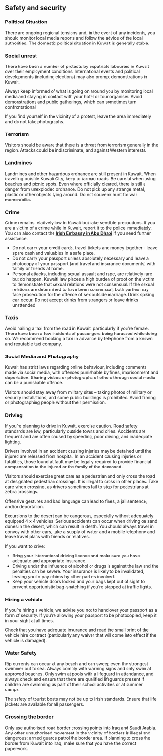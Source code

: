 ## Safety and security

### **Political Situation**

There are ongoing regional tensions and, in the event of any incidents, you should monitor local media reports and follow the advice of the local authorities. The domestic political situation in Kuwait is generally stable.

### **Social unrest**

There have been a number of protests by expatriate labourers in Kuwait over their employment conditions. International events and political developments (including elections) may also prompt demonstrations in Kuwait.

Always keep informed of what is going on around you by monitoring local media and staying in contact with your hotel or tour organiser. Avoid demonstrations and public gatherings, which can sometimes turn confrontational.

If you find yourself in the vicinity of a protest, leave the area immediately and do not take photographs.

### **Terrorism**

Visitors should be aware that there is a threat from terrorism generally in the region. Attacks could be indiscriminate, and against Western interests.

### **Landmines**

Landmines and other hazardous ordnance are still present in Kuwait. When travelling outside Kuwait City, keep to tarmac roads. Be careful when using beaches and picnic spots. Even where officially cleared, there is still a danger from unexploded ordnance. Do not pick up any strange metal, plastic or other objects lying around. Do not souvenir hunt for war memorabilia.

### **Crime**

Crime remains relatively low in Kuwait but take sensible precautions. If you are a victim of a crime while in Kuwait, report it to the police immediately. You can also contact the [**Irish Embassy in Abu Dhabi**](https://www.ireland.ie/en/uae/abudhabi/) if you need further assistance.

* Do not carry your credit cards, travel tickets and money together - leave spare cash and valuables in a safe place.
* Do not carry your passport unless absolutely necessary and leave a photocopy of your passport (and travel and insurance documents) with family or friends at home.
* Personal attacks, including sexual assault and rape, are relatively rare but do happen. Kuwaiti law places a high burden of proof on the victim to demonstrate that sexual relations were not consensual. If the sexual relations are determined to have been consensual, both parties may face prosecution for the offence of sex outside marriage. Drink spiking can occur. Do not accept drinks from strangers or leave drinks unattended.

### **Taxis**

Avoid hailing a taxi from the road in Kuwait, particularly if you’re female. There have been a few incidents of passengers being harassed while doing so. We recommend booking a taxi in advance by telephone from a known and reputable taxi company.

### **Social Media and Photography**

Kuwait has strict laws regarding online behaviour, including comments made via social media, with offences punishable by fines, imprisonment and deportation. Sharing videos or photographs of others through social media can be a punishable offence.

Visitors should stay away from military sites – taking photos of military or security installations, and some public buildings is prohibited. Avoid filming or photographing people without their permission.

### **Driving**

If you’re planning to drive in Kuwait, exercise caution. Road safety standards are low, particularly outside towns and cities. Accidents are frequent and are often caused by speeding, poor driving, and inadequate lighting.

Drivers involved in an accident causing injuries may be detained until the injured are released from hospital. In an accident causing injuries or fatalities, those found at fault may be legally required to provide financial compensation to the injured or the family of the deceased.

Visitors should exercise great care as a pedestrian and only cross the road at designated pedestrian crossings. It is illegal to cross in other places. Take care when crossing, as drivers sometimes fail to stop for pedestrians at zebra crossings.

Offensive gestures and bad language can lead to fines, a jail sentence, and/or deportation.

Excursions to the desert can be dangerous, especially without adequately equipped 4 x 4 vehicles. Serious accidents can occur when driving on sand dunes in the desert, which can result in death. You should always travel in convoy with other cars, take a supply of water and a mobile telephone and leave travel plans with friends or relatives.

If you want to drive:

* Bring your international driving license and make sure you have adequate and appropriate insurance.
* Driving under the influence of alcohol or drugs is against the law and the penalties can be severe. Your insurance is likely to be invalidated, leaving you to pay claims by other parties involved.
* Keep your vehicle doors locked and your bags kept out of sight to prevent opportunistic bag-snatching if you’re stopped at traffic lights.

### **Hiring a vehicle**

If you’re hiring a vehicle, we advise you not to hand over your passport as a form of security. If you’re allowing your passport to be photocopied, keep it in your sight at all times.

Check that you have adequate insurance and read the small print of the vehicle hire contract (particularly any waiver that will come into effect if the vehicle is damaged).

### **Water Safety**

Rip currents can occur at any beach and can sweep even the strongest swimmer out to sea. Always comply with warning signs and only swim at approved beaches. Only swim at pools with a lifeguard in attendance, and always check and ensure that there are qualified lifeguards present if children are swimming as part of their school activities or at summer camps.

The safety of tourist boats may not be up to Irish standards. Ensure that life jackets are available for all passengers.

### **Crossing the border**

Only use authorised road border crossing points into Iraq and Saudi Arabia. Any other unauthorised movement in the vicinity of borders is illegal and dangerous: armed guards patrol the border area. If planning to cross the border from Kuwait into Iraq, make sure that you have the correct paperwork.